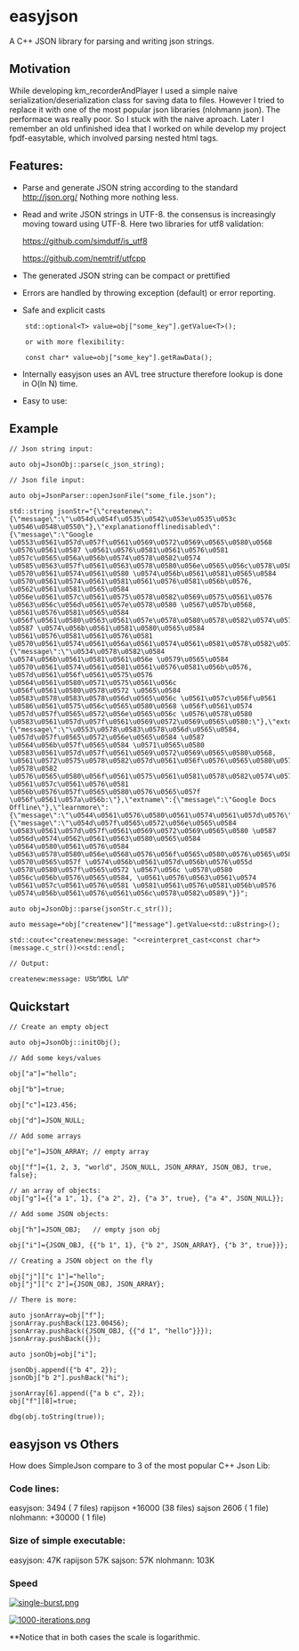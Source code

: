 # easyjson
A C++ JSON library for parsing and writing
json strings. 

## Motivation

While developing km_recorderAndPlayer I used a simple naive serialization/deserialization
class for saving data to files. However I tried to replace it with one 
of the most popular json libraries (nlohmann json). The performace was really poor.
So I stuck with the naive aproach. Later I remember an old unfinished idea 
that I worked on while develop my project fpdf-easytable, which involved 
parsing nested html tags.

## Features:

- Parse and generate JSON string according to the standard http://json.org/
  Nothing more nothing less.

- Read and write JSON strings in UTF-8. the consensus is increasingly moving 
  toward using UTF-8. Here two libraries for utf8 validation:

   https://github.com/simdutf/is_utf8

   https://github.com/nemtrif/utfcpp

- The generated JSON string can be compact or prettified 

- Errors are handled by throwing exception (default) or error reporting.

- Safe and explicit casts
```
	std::optional<T> value=obj["some_key"].getValue<T>();

	or with more flexibility:

	const char* value=obj["some_key"].getRawData();
```
- Internally easyjson uses an AVL tree structure therefore lookup is done
  in O(ln N) time.

- Easy to use:


## Example
```
// Json string input:

auto obj=JsonObj::parse(c_json_string);

// Json file input:

auto obj=JsonParser::openJsonFile("some_file.json");

std::string jsonStr="{\"createnew\":{\"message\":\"\u054d\u054f\u0535\u0542\u053e\u0535\u053c \u0546\u0548\u0550\"},\"explanationofflinedisabled\":{\"message\":\"Google \u0553\u0561\u057d\u057f\u0561\u0569\u0572\u0569\u0565\u0580\u0568 \u0576\u0561\u0587 \u0561\u0576\u0581\u0561\u0576\u0581 \u057c\u0565\u056a\u056b\u0574\u0578\u0582\u0574 \u0585\u0563\u057f\u0561\u0563\u0578\u0580\u056e\u0565\u056c\u0578\u0582 \u0570\u0561\u0574\u0561\u0580 \u0574\u056b\u0561\u0581\u0565\u0584 \u0570\u0561\u0574\u0561\u0581\u0561\u0576\u0581\u056b\u0576, \u0562\u0561\u0581\u0565\u0584 \u056e\u0561\u057c\u0561\u0575\u0578\u0582\u0569\u0575\u0561\u0576 \u0563\u056c\u056d\u0561\u057e\u0578\u0580 \u0567\u057b\u0568, \u0561\u0576\u0581\u0565\u0584 \u056f\u0561\u0580\u0563\u0561\u057e\u0578\u0580\u0578\u0582\u0574\u0576\u0565\u0580 \u0587 \u0574\u056b\u0561\u0581\u0580\u0565\u0584 \u0561\u0576\u0581\u0561\u0576\u0581 \u0570\u0561\u0574\u0561\u056a\u0561\u0574\u0561\u0581\u0578\u0582\u0574\u0568:\"},\"explanationofflineenabled\":{\"message\":\"\u0534\u0578\u0582\u0584 \u0574\u056b\u0561\u0581\u0561\u056e \u0579\u0565\u0584 \u0570\u0561\u0574\u0561\u0581\u0561\u0576\u0581\u056b\u0576, \u057d\u0561\u056f\u0561\u0575\u0576 \u0564\u0561\u0580\u0571\u0575\u0561\u056c \u056f\u0561\u0580\u0578\u0572 \u0565\u0584 \u0583\u0578\u0583\u0578\u056d\u0565\u056c \u0561\u057c\u056f\u0561 \u0586\u0561\u0575\u056c\u0565\u0580\u0568 \u056f\u0561\u0574 \u057d\u057f\u0565\u0572\u056e\u0565\u056c \u0576\u0578\u0580 \u0583\u0561\u057d\u057f\u0561\u0569\u0572\u0569\u0565\u0580:\"},\"extdesc\":{\"message\":\"\u0553\u0578\u0583\u0578\u056d\u0565\u0584, \u057d\u057f\u0565\u0572\u056e\u0565\u0584 \u0587 \u0564\u056b\u057f\u0565\u0584 \u0571\u0565\u0580 \u0583\u0561\u057d\u057f\u0561\u0569\u0572\u0569\u0565\u0580\u0568, \u0561\u0572\u0575\u0578\u0582\u057d\u0561\u056f\u0576\u0565\u0580\u0576 \u0578\u0582 \u0576\u0565\u0580\u056f\u0561\u0575\u0561\u0581\u0578\u0582\u0574\u0576\u0565\u0580\u0568 \u0561\u057c\u0561\u0576\u0581 \u056b\u0576\u057f\u0565\u0580\u0576\u0565\u057f \u056f\u0561\u057a\u056b:\"},\"extname\":{\"message\":\"Google Docs Offline\"},\"learnmore\":{\"message\":\"\u0544\u0561\u0576\u0580\u0561\u0574\u0561\u057d\u0576\"},\"popuphelptext\":{\"message\":\"\u054d\u057f\u0565\u0572\u056e\u0565\u0584 \u0583\u0561\u057d\u057f\u0561\u0569\u0572\u0569\u0565\u0580 \u0587 \u056d\u0574\u0562\u0561\u0563\u0580\u0565\u0584 \u0564\u0580\u0561\u0576\u0584 \u0563\u0578\u0580\u056e\u0568\u0576\u056f\u0565\u0580\u0576\u0565\u0580\u056b \u0570\u0565\u057f \u0574\u056b\u0561\u057d\u056b\u0576\u055d \u0578\u0580\u057f\u0565\u0572 \u0567\u056c \u0578\u0580 \u056c\u056b\u0576\u0565\u0584, \u0561\u0576\u0563\u0561\u0574 \u0561\u057c\u0561\u0576\u0581 \u0581\u0561\u0576\u0581\u056b\u0576 \u0574\u056b\u0561\u0576\u0561\u056c\u0578\u0582\u0589\"}}";
		
auto obj=JsonObj::parse(jsonStr.c_str());

auto message=*obj["createnew"]["message"].getValue<std::u8string>();

std::cout<<"createnew:message: "<<reinterpret_cast<const char*>(message.c_str())<<std::endl;

// Output:

createnew:message: ՍՏԵՂԾԵԼ ՆՈՐ
```
## Quickstart

```
// Create an empty object

auto obj=JsonObj::initObj();

// Add some keys/values

obj["a"]="hello";

obj["b"]=true;

obj["c"]=123.456;

obj["d"]=JSON_NULL;

// Add some arrays

obj["e"]=JSON_ARRAY; // empty array

obj["f"]={1, 2, 3, "world", JSON_NULL, JSON_ARRAY, JSON_OBJ, true, false};

// an array of objects:
obj["g"]={{"a 1", 1}, {"a 2", 2}, {"a 3", true}, {"a 4", JSON_NULL}};

// Add some JSON objects:

obj["h"]=JSON_OBJ;   // empty json obj

obj["i"]={JSON_OBJ, {{"b 1", 1}, {"b 2", JSON_ARRAY}, {"b 3", true}}};

// Creating a JSON object on the fly

obj["j"]["c 1"]="hello";
obj["j"]["c 2"]={JSON_OBJ, JSON_ARRAY};

// There is more:

auto jsonArray=obj["f"];
jsonArray.pushBack(123.00456);
jsonArray.pushBack({JSON_OBJ, {{"d 1", "hello"}}});		
jsonArray.pushBack({});

auto jsonObj=obj["i"];

jsonObj.append({"b 4", 2});
jsonObj["b 2"].pushBack("hi");

jsonArray[6].append({"a b c", 2});
obj["f"][8]=true;	

dbg(obj.toString(true));
```

## easyjson vs Others

How does SimpleJson compare to 3 of the most popular C++ Json Lib:

### Code lines:

easyjson:   3494 ( 7 files)
rapijson  +16000 (38 files)
sajson      2606 ( 1 file)
nlohmann: +30000 ( 1 file)

### Size of simple executable:

easyjson:  47K
rapijson   57K
sajson:    57K
nlohmann: 103K

### Speed

[![single-burst.png](https://i.postimg.cc/hvJQ0hT6/single-burst.png)](https://postimg.cc/5QVt44PS)

[![1000-iterations.png](https://i.postimg.cc/WzWLsbHH/1000-iterations.png)](https://postimg.cc/5QCk311B)

**Notice that in both cases the scale is logarithmic.


